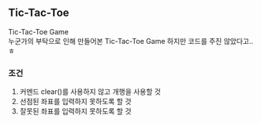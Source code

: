 ## Tic-Tac-Toe
Tic-Tac-Toe Game  
누군가의 부탁으로 인해 만들어본 Tic-Tac-Toe Game 하지만 코드를 주진 않았다고.. ㅎ

### 조건
  1. 커멘드 clear()를 사용하지 않고 개행을 사용할 것
  2. 선점된 좌표를 입력하지 못하도록 할 것
  3. 잘못된 좌표를 입력하지 못하도록 할 것
